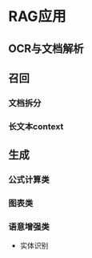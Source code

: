 # RAG应用

## OCR与文档解析


## 召回
### 文档拆分


### 长文本context


## 生成


### 公式计算类


### 图表类


### 语意增强类
- 实体识别
